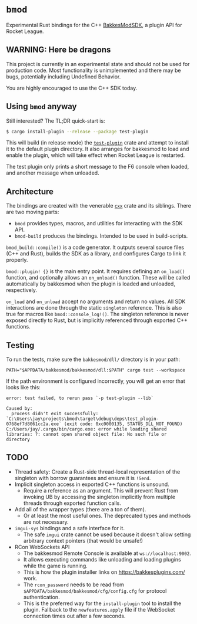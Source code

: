 # `bmod`

Experimental Rust bindings for the C++ [BakkesModSDK](https://github.com/bakkesmodorg/BakkesModSDK), a plugin API for Rocket League.


## WARNING: Here be dragons

This project is currently in an experimental state and should not be used for production code. Most functionality is unimplemented and there may be bugs, potentially including Undefined Behavior.

You are highly encouraged to use the C++ SDK today.


## Using `bmod` anyway

Still interested? The TL;DR quick-start is:

```bash
$ cargo install-plugin --release --package test-plugin
```

This will build (in release mode) the [`test-plugin`](./examples/test-plugin/src/main.rs) crate and attempt to install it to the default plugin directory. It also arranges for bakkesmod to load and enable the plugin, which will take effect when Rocket League is restarted.

The test plugin only prints a short message to the F6 console when loaded, and another message when unloaded.


## Architecture

The bindings are created with the venerable [`cxx`](https://docs.rs/cxx) crate and its siblings. There are two moving parts:

- `bmod` provides types, macros, and utilities for interacting with the SDK API.
- `bmod-build` produces the bindings. Intended to be used in build-scripts.

`bmod_build::compile()` is a code generator. It outputs several source files (C++ and Rust), builds the SDK as a library, and configures Cargo to link it properly.

`bmod::plugin! {}` is the main entry point. It requires defining an `on_load()` function, and optionally allows an `on_unload()` function. These will be called automatically by bakkesmod when the plugin is loaded and unloaded, respectively.

`on_load` and `on_unload` accept no arguments and return no values. All SDK interactions are done through the static `singleton` reference. This is also true for macros like `bmod::console_log!()`. The singleton reference is never exposed directly to Rust, but is implicitly referenced through exported C++ functions.


## Testing

To run the tests, make sure the `bakkesmod/dll/` directory is in your path:

```
PATH="$APPDATA/bakkesmod/bakkesmod/dll:$PATH" cargo test --workspace
```

If the path environment is configured incorrectly, you will get an error that looks like this:

```
error: test failed, to rerun pass `-p test-plugin --lib`

Caused by:
  process didn't exit successfully: `C:\Users\jay\projects\bmod\target\debug\deps\test_plugin-0768ef7d8061cc2a.exe` (exit code: 0xc0000135, STATUS_DLL_NOT_FOUND)
C:/Users/jay/.cargo/bin/cargo.exe: error while loading shared libraries: ?: cannot open shared object file: No such file or directory
```


## TODO

- Thread safety: Create a Rust-side thread-local representation of the singleton with borrow guarantees and ensure it is `!Send`.
- Implicit singleton access in exported C++ functions is unsound.
  - Require a reference as an argument. This will prevent Rust from invoking UB by accessing the singleton implicitly from multiple threads through exported function calls.
- Add all of the wrapper types (there are a ton of them).
  - Or at least the most useful ones. The deprecated types and methods are not necessary.
- `imgui-sys` bindings and a safe interface for it.
  - The safe `imgui` crate cannot be used because it doesn't allow setting arbitrary context pointers (that would be unsafe!)
- RCon WebSockets API
  - The bakkesmod Remote Console is available at `ws://localhost:9002`.
  - It allows executing commands like unloading and loading plugins while the game is running.
  - This is how the plugin installer links on https://bakkesplugins.com/ work.
  - The `rcon_password` needs to be read from `$APPDATA/bakkesmod/bakkesmod/cfg/config.cfg` for protocol authentication.
  - This is the preferred way for the `install-plugin` tool to install the plugin. Fallback to the `newfeatures.apply` file if the WebSocket connection times out after a few seconds.
